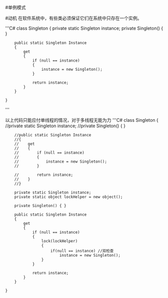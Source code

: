 #单例模式

#动机
在软件系统中，有些类必须保证它们在系统中只存在一个实例。

'''C#
    class Singleton
    {
        private static Singleton instance;
        private Singleton() { }

        public static Singleton Instance
        {
            get
            {
                if (null == instance)
                {
                    instance = new Singleton();
                }
                
                return instance;
            }
        }

    }
'''

以上代码只能应付单线程的情况，对于多线程无能为力
'''C#
    class Singleton
    {
        //private static Singleton instance;
        //private Singleton() { }

        //public static Singleton Instance
        //{
        //    get
        //    {
        //        if (null == instance)
        //        {
        //            instance = new Singleton();
        //        }
                
        //        return instance;
        //    }
        //}

        private static Singleton instance;
        private static object lockHelper = new object();

        private Singleton() { }

        public static Singleton Instance
        {
            get
            {
                if (null == instance)
                {
                    lock(lockHelper)
                    {   
                        if(null == instance) //双检查
                            instance = new Singleton();
                    }
                }

                return instance;
            }
        }

    }

